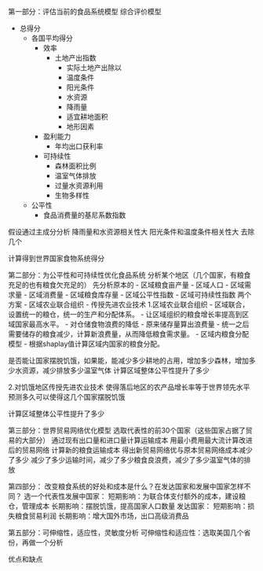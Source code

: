 第一部分：评估当前的食品系统模型
综合评价模型
- 总得分
    - 各国平均得分
        - 效率 
            - 土地产出指数
                - 实际土地产出除以
                - 温度条件
                - 阳光条件
                - 水资源
                - 降雨量
                - 适宜耕地面积
                - 地形因素
        - 盈利能力 
            - 年均出口获利率
        - 可持续性 
            - 森林面积比例
            - 温室气体排放
            - 过量水资源利用
            - 生物多样性
    - 公平性
        - 食品消费量的基尼系数指数
      
假设通过主成分分析 降雨量和水资源相关性大 阳光条件和温度条件相关性大 去除几个

计算得到世界国家食物系统得分

第二部分：为公平性和可持续性优化食品系统
分析某个地区（几个国家，有粮食充足的也有粮食欠充足的）
先分析原本的
     - 区域粮食亩产量
     - 区域人口
     - 区域需求量
     - 区域消费量
     - 区域粮食库存量
     - 区域公平性指数
     - 区域可持续性指数
两个方案
     - 区域农业联合组织
     - 传授先进农业技术
1.区域农业联合组织
     - 区域联合，设置统一的粮仓，统一的生产和分配体系。
     - 让区域组织的粮食增长率提高到区域国家最高水平。
     - 对仓储食物浪费的降低
         - 原来储存量算出浪费量
         - 统一之后需要储存的粮食减少，计算新浪费量，从而降低粮食需求量。
     - 区域内粮食分配模型
         - 根据shaplay值计算区域内国家的粮食分配。
    
是否能让国家摆脱饥饿，如果能，能减少多少耕地的占用，增加多少森林，增加多少水资源，减少排放多少温室气体
计算区域整体公平性提升了多少

2.对饥饿地区传授先进农业技术
使得落后地区的农产品增长率等于世界领先水平
预测多久可以使得这几个国家摆脱饥饿

计算区域整体公平性提升了多少

第三部分：世界贸易网络优化模型
选取代表性的前30个国家（这些国家占据了贸易的大部分）
通过现有出口量和进口量计算运输成本
用最小费用最大流计算改进后的贸易网络
计算新的粮食运输成本
得出新贸易网络优与原本贸易网络成本减少了多少
减少了多少运输时间，减少了多少粮食良浪费，减少了多少温室气体的排放

第四部分：
改变粮食系统的好处和成本是什么？在发达国家和发展中国家怎样不同？
选一个代表性发展中国家：
短期影响：为联合体支付额外的成本，建设粮仓，管理成本
长期影响：摆脱饥饿，提高国家人口数量
发达国家：
短期影响：损失粮食贸易利润
长期影响：增大国外市场，出口高级消费品

第五部分：可伸缩性，适应性，灵敏度分析
可伸缩性和适应性：选取美国几个省份，再做一个分析


优点和缺点










